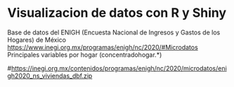 # Visualizacion de datos con R y Shiny

Base de datos del ENIGH (Encuesta Nacional de Ingresos y Gastos de los Hogares) de México 
https://www.inegi.org.mx/programas/enigh/nc/2020/#Microdatos
Principales variables por hogar (concentradohogar.*)

#https://inegi.org.mx/contenidos/programas/enigh/nc/2020/microdatos/enigh2020_ns_viviendas_dbf.zip

 
